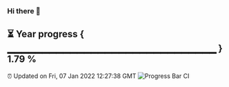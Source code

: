 ### Hi there 👋
⏳ Year progress { ▁▁▁▁▁▁▁▁▁▁▁▁▁▁▁▁▁▁▁▁▁▁▁▁▁▁▁▁▁▁ } 1.79 %
---
⏰ Updated on Fri, 07 Jan 2022 12:27:38 GMT
![Progress Bar CI](https://github.com/liununu/liununu/workflows/Progress%20Bar%20CI/badge.svg)
